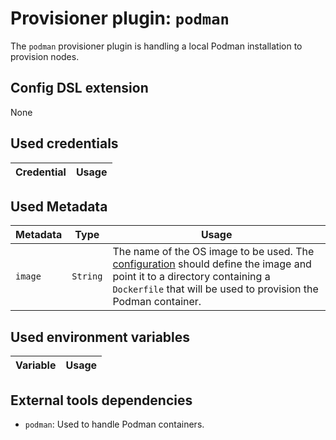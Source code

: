 # Provisioner plugin: `podman`

The `podman` provisioner plugin is handling a local Podman installation to provision nodes.

## Config DSL extension

None

## Used credentials

| Credential | Usage
| --- | --- |

## Used Metadata

| Metadata | Type | Usage
| --- | --- | --- |
| `image` | `String` | The name of the OS image to be used. The [configuration](../config_dsl.md) should define the image and point it to a directory containing a `Dockerfile` that will be used to provision the Podman container. |

## Used environment variables

| Variable | Usage
| --- | --- |

## External tools dependencies

* `podman`: Used to handle Podman containers.
